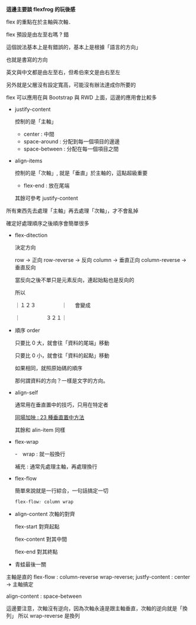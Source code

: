 **這邊主要談 flexfrog 的玩後感**

flex 的重點在於主軸與次軸．

flex 預設是由左至右嗎 ? 錯

這個說法基本上是有錯誤的，基本上是根據「語言的方向」

也就是書寫的方向

英文與中文都是由左至右，但希伯來文是由右至左

另外就是父層沒有設定寬高，可能沒有辦法達成你所要的

flex 可以應用在與 Bootstrap 與 RWD 上面，這邊的應用會比較多

- justify-content 

    控制的是「主軸」

    - center : 中間
    - space-around : 分配到每一個項目的邊邊
    - space-between : 分配在每一個項目之間

- align-items

    控制的是「次軸」, 就是「垂直」於主軸的，這點超級重要

    - flex-end : 放在尾端
    
    其餘可參考 justify-content


所有東西先去處理「主軸」再去處理「次軸」，才不會亂掉

確定好處理順序之後順序會簡單很多

- flex-ditection

    決定方向

    row -> 正向
    row-reverse -> 反向
    column -> 垂直正向
    column-reverse -> 垂直反向

    當反向之後不單只是元素反向，連起始點也是反向的

    所以

    ｜１２３　　　　　｜
　
    會變成

    ｜　　　　　３２１｜


- 順序 order

    只要比 0 大，就會往「資料的尾端」移動

    只要比 0 小，就會往「資料的起點」移動

    如果相同，就照原始碼的順序

    那何謂資料的方向？一樣是文字的方向。

- align-self

    通常用在垂直置中的技巧，只用在特定者

    [同場加映 : 23 種垂直置中方法](http://csscoke.com/2018/08/21/css-vertical-align/)

   
    其餘和 alin-item 同樣

- flex-wrap

    -　wrap : 就一般換行

    補充 : 通常先處理主軸，再處理換行

- flex-flow

    簡單來說就是一行綜合，一句話搞定一切

    ```css
    flex-flow: column wrap
    ```

- align-content 次軸的對齊

    flex-start 對齊起點

    flex-content 對其中間

    flex-end 對其終點

- 青蛙最後一關

主軸是直的 flex-flow : column-reverse wrap-reverse; 
justfy-content : center -> 主軸搞定

align-content : space-between

這邊要注意，次軸沒有逆向，因為次軸永遠是跟主軸垂直，次軸的逆向就是「換列」
所以 wrap-reverse 是換列

